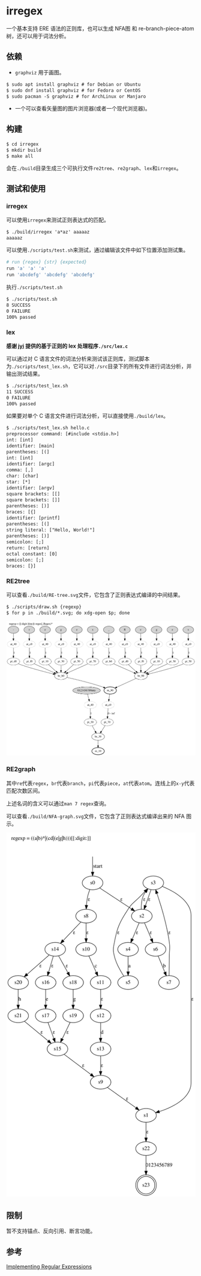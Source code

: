 # irregex

一个基本支持 ERE 语法的正则库，也可以生成 NFA图 和 re-branch-piece-atom 树，还可以用于词法分析。

## 依赖

- `graphviz` 用于画图。

```console
$ sudo apt install graphviz # for Debian or Ubuntu
$ sudo dnf install graphviz # for Fedora or CentOS
$ sudo pacman -S graphviz # for ArchLinux or Manjaro
```

- 一个可以查看矢量图的图片浏览器(或者一个现代浏览器)。

## 构建

```console
$ cd irregex
$ mkdir build
$ make all
```

会在`./build`目录生成三个可执行文件`re2tree`、`re2graph`、`lex`和`irregex`。

## 测试和使用

### irregex

可以使用`irregex`来测试正则表达式的匹配。

```console
$ ./build/irregex 'a*az' aaaaaz
aaaaaz
```

可以使用`./scripts/test.sh`来测试，通过编辑该文件中如下位置添加测试集。

```bash
# run {regex} {str} {expected}
run 'a' 'a' 'a'
run 'abcdefg' 'abcdefg' 'abcdefg'
```

执行`./scripts/test.sh`

```console
$ ./scripts/test.sh
8 SUCCESS
0 FAILURE
100% passed
```

### lex

**感谢 [jyi](https://github.com/jyi2ya) 提供的基于正则的 lex 处理程序`./src/lex.c`**

可以通过对 C 语言文件的词法分析来测试该正则库，测试脚本为`./scripts/test_lex.sh`，它可以对`./src`目录下的所有文件进行词法分析，并输出测试结果。

```console
$ ./scripts/test_lex.sh
11 SUCCESS
0 FAILURE
100% passed
```

如果要对单个 C 语言文件进行词法分析，可以直接使用`./build/lex`。

```console
$ ./scripts/test_lex.sh hello.c
preprocessor command: [#include <stdio.h>]
int: [int]
identifier: [main]
parentheses: [(]
int: [int]
identifier: [argc]
comma: [,]
char: [char]
star: [*]
identifier: [argv]
square brackets: [[]
square brackets: []]
parentheses: [)]
braces: [{]
identifier: [printf]
parentheses: [(]
string literal: ["Hello, World!"]
parentheses: [)]
semicolon: [;]
return: [return]
octal constant: [0]
semicolon: [;]
braces: [}]
```

### RE2tree

可以查看`./build/RE-tree.svg`文件，它包含了正则表达式编译的中间结果。

```console
$ ./scripts/draw.sh {regexp}
$ for p in ./build/*.svg; do xdg-open $p; done
```

![regex-example](./images/RE-tree.svg)

### RE2graph

其中`re`代表`regex`，`br`代表`branch`，`pi`代表`piece`，`at`代表`atom`。连线上的`x-y`代表匹配次数区间。

上述名词的含义可以通过`man 7 regex`查询。

可以查看`./build/NFA-graph.svg`文件，它包含了正则表达式编译出来的 NFA 图示。

![regex-example](./images/NFA-graph.svg)

## 限制

暂不支持锚点、反向引用、断言功能。

## 参考

[Implementing Regular Expressions](https://swtch.com/~rsc/regexp/)
